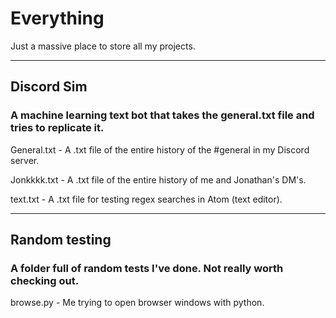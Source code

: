 # Everything
Just a massive place to store all my projects.

---

## Discord Sim
### A machine learning text bot that takes the general.txt file and tries to replicate it.


General.txt - A .txt file of the entire history of the #general in my Discord server.


Jonkkkk.txt - A .txt file of the entire history of me and Jonathan's DM's.


text.txt - A .txt file for testing regex searches in Atom (text editor).

---

## Random testing
### A folder full of random tests I've done. Not really worth checking out.

browse.py - Me trying to open browser windows with python.
